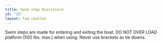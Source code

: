 ```yaml
---
title: Swim step disclosure
id: "15"
layout: faq-caution
---
```

Swim steps are made for entering and exiting the boat. DO NOT OVER LOAD platform (500 lbs. max.) when using. Never use brackets as tie downs.
